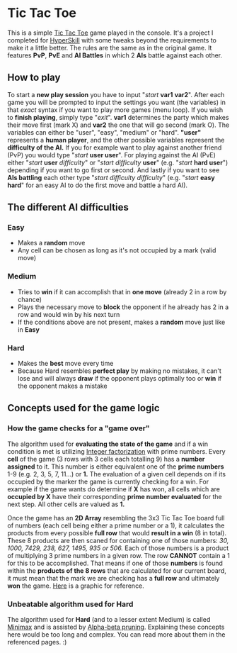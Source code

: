 # Tic Tac Toe
This is a simple [Tic Tac Toe](https://en.wikipedia.org/wiki/Tic-tac-toe) game played in the console.
It's a project I completed for [HyperSkill](https://hyperskill.org/) with some tweaks beyond
the requirements to make it a little better. 
The rules are the same as in the original game.
It features **PvP**, **PvE** and **AI Battles** in which 2 **AIs** battle against each other.


## How to play
To start a **new play session** you have to input "*start* **var1** **var2**".
After each game you will be prompted to input the settings you want (the variables) in that *exact* syntax if you want to play more games (menu loop).
If you wish to **finish playing**, simply type "*exit*".
**var1** determines the party which makes their move first (mark X) and **var2** the one that will go second (mark O).
The variables can either be "user", "easy", "medium" or "hard".
**"user"** represents a **human player**, and the other possible variables represent the **difficulty of the AI.**
If you for example want to play against another friend (PvP) you would type "*start* **user user**".
For playing against the AI (PvE) either "*start* **user** *difficulty*" or "*start* *difficulty* **user**" (e.g. "*start* **hard user**")
depending if you want to go first or second.
And lastly if you want to see **AIs battling** each other type "*start difficulty difficulty*" (e.g. "*start* **easy hard**"
for an easy AI to do the first move and battle a hard AI).

## The different AI difficulties

### Easy
- Makes a **random** move
- Any cell can be chosen as long as it's not occupied by a mark (valid move)

### Medium
- Tries to **win** if it can accomplish that in **one move** (already 2 in a row by chance)
- Plays the necessary move to **block** the opponent if he already has 2 in a row and would win by his next turn
- If the conditions above are not present, makes a **random** move just like in **Easy**

### Hard
- Makes the **best** move every time
- Because Hard resembles **perfect play** by making no mistakes, it can't lose and will always **draw**
  if the opponent plays optimally too or **win** if the opponent makes a mistake

## Concepts used for the game logic

### How the game checks for a "game over"
The algorithm used for **evaluating the state of the game** and if a win condition is met is
utilizing [Integer factorization](https://en.wikipedia.org/wiki/Integer_factorization) with
prime numbers. Every **cell** of the game (3 rows with 3 cells each totalling 9) has a **number assigned** to it.
This number is either equivalent one of the **prime numbers** 1-9 (e.g. 2, 3, 5, 7, 11...) or **1.**
The evaluation of a given cell depends on if its occupied by the marker the game is currently checking for a win.
For example if the game wants do determine if **X** has won, all cells which are **occupied by X** have their
corresponding **prime number evaluated** for the next step. All other cells are valued as **1.**

Once the game has an **2D Array** resembling the 3x3 Tic Tac Toe board full of numbers (each cell being either a prime number or a 1),
it calculates the products from every possible **full row** that would **result in a win** (8 in total).
These 8 products are then scaned for containing one of those numbers: *30, 1000, 7429, 238, 627, 1495, 935 or 506.*
Each of those numbers is a product of multiplying 3 prime numbers in a given row.
The row **CANNOT** contain a 1 for this to be accomplished. That means if one of those **numbers** is found within the **products of the 8 rows** that are calculated for our current board,
it must mean that the mark we are checking has a **full row** and ultimately **won** the game.
[Here](http://prntscr.com/13hhg4a) is a graphic for reference.

### Unbeatable algorithm used for Hard
The algorithm used for **Hard** (and to a lesser extent Medium) is called [Minimax](https://en.wikipedia.org/wiki/Minimax)
and is assisted by [Alpha-beta pruning](https://en.wikipedia.org/wiki/Alpha%E2%80%93beta_pruning).
Explaining these concepts here would be too long and complex. You can read more about them in the referenced pages. :)
